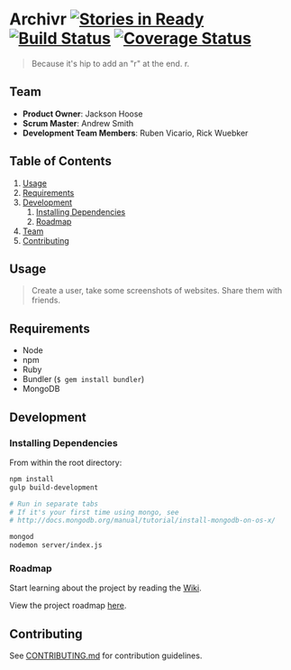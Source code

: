 
# Archivr [![Stories in Ready](https://badge.waffle.io/MildHawk/Archivr.png?label=ready&title=Ready)](https://waffle.io/MildHawk/Archivr) [![Build Status](https://travis-ci.org/MildHawk/Archivr.svg?branch=develop)](https://travis-ci.org/MildHawk/Archivr) [![Coverage Status](https://coveralls.io/repos/MildHawk/Archivr/badge.svg?branch=develop)](https://coveralls.io/r/MildHawk/Archivr?branch=develop)

> Because it's hip to add an "r" at the end. r.

## Team

  - __Product Owner__: Jackson Hoose
  - __Scrum Master__: Andrew Smith
  - __Development Team Members__: Ruben Vicario, Rick Wuebker

## Table of Contents

1. [Usage](#Usage)
1. [Requirements](#requirements)
1. [Development](#development)
    1. [Installing Dependencies](#installing-dependencies)
    1. [Roadmap](#roadmap)
1. [Team](#team)
1. [Contributing](#contributing)

## Usage

> Create a user, take some screenshots of websites. Share them with friends.

## Requirements

- Node
- npm
- Ruby
- Bundler (`$ gem install bundler`)
- MongoDB

## Development

### Installing Dependencies

From within the root directory:

```sh
npm install
gulp build-development

# Run in separate tabs
# If it's your first time using mongo, see 
# http://docs.mongodb.org/manual/tutorial/install-mongodb-on-os-x/

mongod
nodemon server/index.js
```

### Roadmap

Start learning about the project by reading the [Wiki](https://github.com/MildHawk/Archivr/wiki).

View the project roadmap [here](https://waffle.io/mildhawk/archivr).


## Contributing

See [CONTRIBUTING.md](CONTRIBUTING.md) for contribution guidelines.
